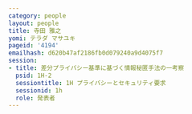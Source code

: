 ```yaml
---
category: people
layout: people
title: 寺田 雅之
yomi: テラダ マサユキ
pageid: '4194'
emailhash: d620b47af2186fb0d079240a9d4075f7
session:
- title: 差分プライバシー基準に基づく情報秘匿手法の一考察
  psid: 1H-2
  sessiontitle: 1H プライバシーとセキュリティ要求
  sessionid: 1h
  role: 発表者
---
```

